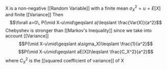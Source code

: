 X is a non-negative [[Random Variable]] with a finite mean $\sigma_X^2=u = E[X]$ and finite [[Variance]]
Then $$\forall a>0\, P(\mid X-u\mid\geqslant a)\leqslant \frac{Var(X)}{a^2}$$
Chebyshev is stronger than [[Markov's Inequality]] since we take into account [[Variance]]
$$P(\mid X-u\mid\geqslant a\sigma_X)\leqslant \frac{1}{a^2}$$
$$P(\mid X-u\mid\geqslant aE[X])\leqslant \frac{C_X^2}{a^2}$$
where $C^2_X$ is the [[squared coefficient of variance]] of X